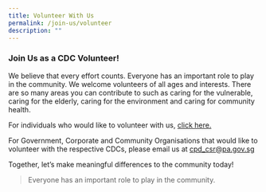 ```yaml
---
title: Volunteer With Us
permalink: /join-us/volunteer
description: ""
---
```

### Join Us as a CDC Volunteer!

We believe that every effort counts. Everyone has an important role to play in the community. We welcome volunteers of all ages and interests. There are so many areas you can contribute to such as caring for the vulnerable, caring for the elderly, caring for the environment and caring for community health.

For individuals who would like to volunteer with us, [click here.](https://form.gov.sg/62b428e70c90650012b77985)

For Government, Corporate and Community Organisations that would like to volunteer with the respective CDCs, please email us at [cpd\_csr@pa.gov.sg](mailto:cpd_csr@pa.gov.sg)

Together, let’s make meaningful differences to the community today!

> Everyone has an important role to play in the community.